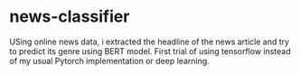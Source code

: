 # news-classifier
USing online news data, i extracted the headline of the news article and try to predict its genre using BERT model. First trial of using tensorflow instead of my usual Pytorch implementation or deep learning.

